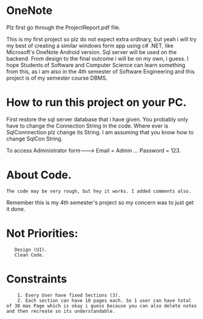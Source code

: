 # OneNote

Plz first go through the ProjectReport.pdf file.

This is my first project so plz do not expect extra ordinary, but yeah i will try my best of creating a similar windows form app using c# .NET, like Microsoft's OneNote Android version. 
Sql server will be used on the backend.
From design to the final outcome i will be on my own, i guess.
I hope Students of Software and Computer Science can learn something from this, as i am also in the 4th semester of Software Engineering and this project is of my semester course DBMS. 


# How to run this project on your PC.
First restore the sql server database that i have given.
You probably only have to change the Connection String in the code.
Where ever is SqlConnnection plz change its String.
I am assuming that you know how to change SqlCon String.

To access Administrator form---> Email = Admin ... Password = 123.


# About Code.
    The code may be very rough, but hey it works. I added comments also.
Remember this is my 4th semester's project so my concern was to just get it done.

# Not Priorities: 
       Design (UI).
       Clean Code.
          
          
# Constraints
        1. Every User have fixed Sections (3).
        2. Each section can have 10 pages each. So 1 user can have total of 30 max Page which is okay i guess because you can also delete notes and then recreate so its understandable.
